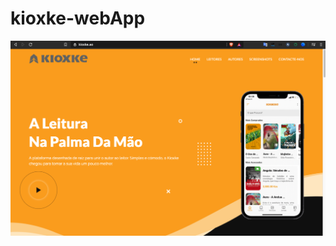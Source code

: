 # kioxke-webApp
[![IMAGE ALT TEXT HERE](https://github.com/Alex32hh/kioxke-webApp/blob/main/Screen%20Shot%202021-08-24%20at%2016.16.01.png)](https://kioxke.ao/)
